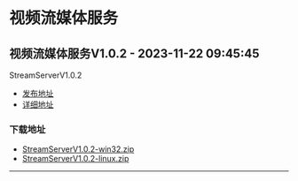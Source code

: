 # 视频流媒体服务
## 视频流媒体服务V1.0.2 - 2023-11-22 09:45:45
StreamServerV1.0.2
*  [发布地址](https://github.com/jadehh/StreamServer/releases/tag/V1.0.2)
*  [详细地址](https://github.com/jadehh/jadehh_file/releases/tag/StreamServerV1.0.2)
### 下载地址
* [StreamServerV1.0.2-win32.zip](https://gh.ddlc.top/https://github.com/jadehh/jadehh_file/releases/download/StreamServerV1.0.2/StreamServerV1.0.2-win32.zip)
* [StreamServerV1.0.2-linux.zip](https://gh.ddlc.top/https://github.com/jadehh/jadehh_file/releases/download/StreamServerV1.0.2/StreamServerV1.0.2-linux.zip)
----